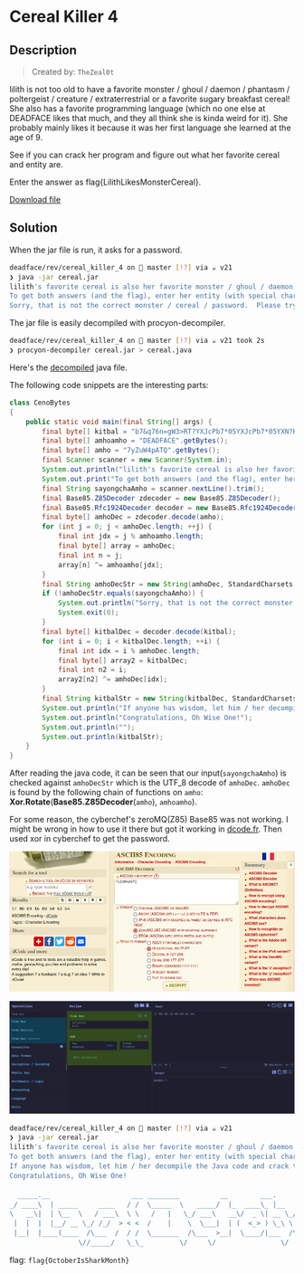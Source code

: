 # Cereal Killer 4

## Description

> Created by: `TheZeal0t`

lilith is not too old to have a favorite monster / ghoul / daemon / phantasm / poltergeist / creature / extraterrestrial or a favorite sugary breakfast cereal! She also has a favorite programming language (which no one else at DEADFACE likes that much, and they all think she is kinda weird for it). She probably mainly likes it because it was her first language she learned at the age of 9.

See if you can crack her program and figure out what her favorite cereal and entity are.

Enter the answer as flag{LilithLikesMonsterCereal}.

[Download file](./cereal.jar)

## Solution

When the jar file is run, it asks for a password.

```sh
deadface/rev/cereal_killer_4 on  master [!?] via ☕ v21
❯ java -jar cereal.jar
lilith's favorite cereal is also her favorite monster / ghoul / daemon / phantasm / poltergeist / creature / extraterrestrial.
To get both answers (and the flag), enter her entity (with special characters) as a password: asdfasf
Sorry, that is not the correct monster / cereal / password.  Please try again.
```

The jar file is easily decompiled with procyon-decompiler.

```sh
deadface/rev/cereal_killer_4 on  master [!?] via ☕ v21 took 2s
❯ procyon-decompiler cereal.jar > cereal.java
```

Here's the [decompiled](./cereal.java) java file.

The following code snippets are the interesting parts:

```java
class CenoBytes
{
    public static void main(final String[] args) {
        final byte[] kitbal = "b7&q76n=gW3>RT?YXJcPb7*05YXJcPb7*05YXN?K3}_w=6n=hw3>RT?YXJcPb7*056n+5#b7*05YXN?K3}#_+YXJcPb7*05YXJcPb7*f36n+5#b7*05YXJd%3>O{^6n=hweHR{bYXJcPb7*05YXJcPb7*05YkqzKb7*05Ykq!y3>RT?YXJcPb7*05YXJcPb7)}=6afJb3>RT?YXJcP3>O}9Yb$;Za~B>B6ny~!FK8YO6n=gIb7*056n=hwb7*0GYYqVc4;LN{6n+5#4`^X>6n=hw3}<0-H+}&D3>O{^7k&X<3>RT?Ykq!y3>O{^6n=hwFKA(MHvxWr3>O{^WB~yI3>O{^6b@Yhb2J_eYkq!y3>RSy6n=hw3>Q6eYh3|;3}|k0YXJcP4`^X>6n=hwb7)}=6n=hwd}v`V6kP!UFBcwiYXJd$a};4%7XbkQ3>O_PYXMyW4;LPCYkdI$b7x@<6n=dHa};3?YXJccb7)~MYXJd$3};~t6n=dHb7&q77Y+dd3}_uLYkqzK4;OB76n+7H3}|5u6ajq!b7(z%YXN?K3}+n;6n=hwb7&oMHvs`%b7&n76n+5#4-_79YkqzK4`^X7WC0Eib7&oMWB~zvb7x_46ajq!d}v{EYkdI$a~B>CYXMyWa};56YYqVpb3$P*YXMyWb2MRcH-3H&a~B?R7k&-_d>3wVYaam}b97;HWB~yIb2MRcYXN-$a}*v86kP!UFKB6UYaM<cb75f)6nz1Gb7&q76b@Yhb2MQNWB~yIFBBdP6ajq!d}v{EYXJcPa}+&tYXNuxa};iJ6n+7HFKA&dYkdv@b7*01WB~yIa}i;3YXJ!Xb95eTYX|`Wb2MRc7XblXb2MRcYj^<x4`^X*YaanCb2J_eHvs`%3>O{^V}5>q3}|6}7k++zb7*dIYYqVpb7&n66n=hw3>RT?WPN^q3}|6&6n<R+a}*v86n+j}3>O}9YYu&W3>RT?b$)(bb7(yc6n+kV3>O}9Yaf1o3>O{^6afJaFBcvSHvs_&3>O{^YXJ^^3^ZYKH-3Iy3}_t<6n=hP3>RT?WPN^q3>R)L6n=hPb7*c26kP#b3>O|QYXJ@ca};3?YbyZ(b7*05YXJcPb7*05YXJd$d}kgF6n=gVb7)}>6n%aHb7*05YXJcP4`*R=YXJd$d}v{EYXJcPb7*05YXJcPa};iJYXJcP4`*R=YXJcPb7*05YXJcPa};iJYXJcPb7)}>WB~yIb7)}>WB~yIb7&oXYXJcPb7*05YXJd$d}v{EYXJcP4`*R=YXJcPb7*05YXN-@b7*05YXJcPb7&oXYXN=^3};~".getBytes();
        final byte[] amhoamho = "DEADFACE".getBytes();
        final byte[] amho = "7yZuW4pATQ".getBytes();
        final Scanner scanner = new Scanner(System.in);
        System.out.println("lilith's favorite cereal is also her favorite monster / ghoul / daemon / phantasm / poltergeist / creature / extraterrestrial.");
        System.out.print("To get both answers (and the flag), enter her entity (with special characters) as a password: ");
        final String sayongchaAmho = scanner.nextLine().trim();
        final Base85.Z85Decoder zdecoder = new Base85.Z85Decoder();
        final Base85.Rfc1924Decoder decoder = new Base85.Rfc1924Decoder();
        final byte[] amhoDec = zdecoder.decode(amho);
        for (int j = 0; j < amhoDec.length; ++j) {
            final int jdx = j % amhoamho.length;
            final byte[] array = amhoDec;
            final int n = j;
            array[n] ^= amhoamho[jdx];
        }
        final String amhoDecStr = new String(amhoDec, StandardCharsets.UTF_8);
        if (!amhoDecStr.equals(sayongchaAmho)) {
            System.out.println("Sorry, that is not the correct monster / cereal / password.  Please try again.");
            System.exit(0);
        }
        final byte[] kitbalDec = decoder.decode(kitbal);
        for (int i = 0; i < kitbalDec.length; ++i) {
            final int idx = i % amhoDec.length;
            final byte[] array2 = kitbalDec;
            final int n2 = i;
            array2[n2] ^= amhoDec[idx];
        }
        final String kitbalStr = new String(kitbalDec, StandardCharsets.UTF_8);
        System.out.println("If anyone has wisdom, let him / her decompile the Java code and crack the encrypted cereal!");
        System.out.println("Congratulations, Oh Wise One!");
        System.out.println("");
        System.out.println(kitbalStr);
    }
}
```

After reading the java code, it can be seen that our input(`sayongchaAmho`) is checked against `amhoDecStr` which is the UTF_8 decode of `amhoDec`. `amhoDec` is found by the following chain of functions on `amho`: **Xor.Rotate**(**Base85.Z85Decoder**(`amho`), `amhoamho`).

For some reason, the cyberchef's zeroMQ(Z85) Base85 was not working. I might be wrong in how to use it there but got it working in [dcode.fr](https://www.dcode.fr/ascii-85-encoding). Then used xor in cyberchef to get the password.

![zeroMQ](./zeroMQ.png)

![xor](./xor.png)


```sh
deadface/rev/cereal_killer_4 on  master [!?] via ☕ v21
❯ java -jar cereal.jar
lilith's favorite cereal is also her favorite monster / ghoul / daemon / phantasm / poltergeist / creature / extraterrestrial.
To get both answers (and the flag), enter her entity (with special characters) as a password: SHARK!!!
If anyone has wisdom, let him / her decompile the Java code and crack the encrypted cereal!
Congratulations, Oh Wise One!

  _____.__                    ___ ________          __        ___.                .___         _________.__                  __      _____                 __  .__      ___
_/ ____\  | _____     ____   / /  \_____  \   _____/  |_  ____\_ |__   ___________|   | ______/   _____/|  |__ _____ _______|  | __ /     \   ____   _____/  |_|  |__    \ \
\   __\|  | \__  \   / ___\  \ \   /   |   \_/ ___\   __\/  _ \| __ \_/ __ \_  __ \   |/  ___/\_____  \ |  |  \\__  \\_  __ \  |/ //  \ /  \ /  _ \ /    \   __\  |  \   / /
 |  |  |  |__/ __ \_/ /_/  > < <  /    |    \  \___|  | (  <_> ) \_\ \  ___/|  | \/   |\___ \ /        \|   Y  \/ __ \|  | \/    </    Y    (  <_> )   |  \  | |   Y  \  > >
 |__|  |____(____  /\___  /  / /  \_______  /\___  >__|  \____/|___  /\___  >__|  |___/____  >_______  /|___|  (____  /__|  |__|_ \____|__  /\____/|___|  /__| |___|  /  \ \
                 \//_____/   \_\_         \/     \/                \/     \/               \/        \/      \/     \/           \/       \/            \/          \/  _/_/
```

flag: `flag{OctoberIsSharkMonth}`




